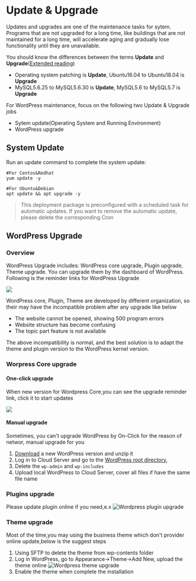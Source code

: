 # Update & Upgrade

Updates and upgrades are one of the maintenance tasks for sytem. Programs that are not upgraded for a long time, like buildings that are not maintained for a long time, will accelerate aging and gradually lose functionality until they are unavailable.

You should know the differences between the terms **Update** and **Upgrade**([Extended reading](https://support.websoft9.com/docs/faq/tech-upgrade.html#update-vs-upgrade))
- Operating system patching is **Update**, Ubuntu16.04 to Ubuntu18.04 is **Upgrade**
- MySQL5.6.25 to MySQL5.6.30 is **Update**, MySQL5.6 to MySQL5.7 is **Upgrade**

For WordPress maintenance, focus on the following two Update & Upgrade jobs

- Sytem update(Operating System and Running Environment) 
- WordPress upgrade 

## System Update

Run an update command to complete the system update:

``` shell
#For Centos&Redhat
yum update -y

#For Ubuntu&Debian
apt update && apt upgrade -y
```
> This deployment package is preconfigured with a scheduled task for automatic updates. If you want to remove the automatic update, please delete the corresponding Cron

## WordPress Upgrade

### Overview

WordPress Upgrade includes: WordPress core upgrade, Plugin upgrade, Theme upgrade. You can upgrade them by the dashboard of WordPress. Following is the reminder links for WordPress Upgrade

![](https://libs.websoft9.com/Websoft9/DocsPicture/en/wordpress/wordpress-upgrade-websoft9.png)

WordPress core, Plugin, Theme are developed by different organization, so their may have the incompatible problem after any upgrade like below

- The website cannot be opened, showing 500 program errors
- Website structure has become confusing
- The topic part feature is not available

The above incompatibility is normal, and the best solution is to adapt the theme and plugin version to the WordPress kernel version.

### Worpress Core upgrade

#### One-click upgrade

When new version for Wordpress Core,you can see the upgrade reminder link, click it to start updates

![](https://libs.websoft9.com/Websoft9/DocsPicture/en/wordpress/wordpress-wordpresscoreupdate-websoft9.png)

#### Manual upgrade

Sometimes, you can't upgrade WordPress by On-Click for the reason of networ, manual upgrade for you

1. [Download](https://wordpress.org/download/) a new WordPress version and unzip it
2. Log in to Cloud Server and go to the [WordPress root directory](/stack-components.html#wordpress),
3. Delete the `wp-admin` and `wp-includes` 
4. Upload local WordPress to Cloud Server, cover all files if have the same file name 

### Plugins upgrade

Please update plugin online if you need,e.x
   ![Wordpress plugin upgrade](https://libs.websoft9.com/Websoft9/DocsPicture/en/wordpress/wordpress-pluginsupgrade-websoft9.png)

### Theme upgrade

Most of the time,you may using the business theme which don't provider online update,below is the suggest steps  

1. Using SFTP to delete the theme from wp-contents folder
2. Log in WordPress, go to Appearance->Theme->Add New, upload the theme online
  ![Wordpress theme upgrade](https://libs.websoft9.com/Websoft9/DocsPicture/en/wordpress/wordpress-themesupgrade-websoft9.png)
3. Enable the theme when complete the installation